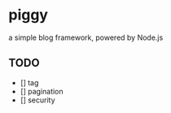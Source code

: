 # piggy
a simple blog framework, powered by Node.js

## TODO
- [] tag
- [] pagination
- [] security
